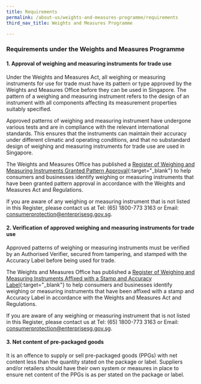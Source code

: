 ```yaml
---
title: Requirements
permalink: /about-us/weights-and-measures-programme/requirements
third_nav_title: Weights and Measures Programme

---
```

### Requirements under the Weights and Measures Programme

#### 1. Approval of weighing and measuring instruments for trade use

Under the Weights and Measures Act, all weighing or measuring instruments for use for trade must have its pattern or type approved by the Weights and Measures Office before they can be used in Singapore. The pattern of a weighing and measuring instrument refers to the design of an instrument with all components affecting its measurement properties suitably specified.

Approved patterns of weighing and measuring instrument have undergone various tests and are in compliance with the relevant international standards. This ensures that the instruments can maintain their accuracy under different climatic and operating conditions, and that no substandard design of weighing and measuring instruments for trade use are used in Singapore.

The Weights and Measures Office has published a [Register of Weighing and Measuring Instruments Granted Pattern Approval](https://cpsa.enterprisesg.gov.sg/totalagility/forms/cpssite/PUBSearchGPA.form){:target="_blank"} to help consumers and businesses identify weighing or measuring instruments that have been granted pattern approval in accordance with the Weights and Measures Act and Regulations. 

If you are aware of any weighing or measuring instrument that is not listed in this Register, please contact us at Tel: (65) 1800-773 3163 or Email: <consumerprotection@enterprisesg.gov.sg>.

#### 2. Verification of approved weighing and measuring instruments for trade use

Approved patterns of weighing or measuring instruments must be verified by an Authorised Verifier, secured from tampering, and stamped with the Accuracy Label
before being used for trade.

The Weights and Measures Office has published a [Register of Weighing and Measuring Instruments Affixed with a Stamp and
Accuracy Label](https://cpsa.enterprisesg.gov.sg/totalagility/forms/cpssite/PUBSearchWMI.form){:target="_blank"} to help consumers and businesses identify weighing or measuring instruments that have been affixed with a stamp and Accuracy Label in accordance with the Weights and Measures Act and Regulations.

If you are aware of any weighing or measuring instrument that is not listed in this Register, please contact us at Tel: (65) 1800-773 3163 or Email: <consumerprotection@enterprisesg.gov.sg>.

#### 3. Net content of pre-packaged goods

It is an offence to supply or sell pre-packaged goods (PPGs) with net content less than the quantity stated on the package or label. Suppliers and/or retailers should have their own system or measures in place to ensure net content of the PPGs is as per stated on the package or label.
